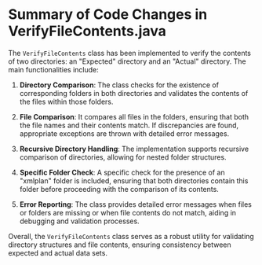 # Summary of Code Changes in VerifyFileContents.java

The `VerifyFileContents` class has been implemented to verify the contents of two directories: an "Expected" directory and an "Actual" directory. The main functionalities include:

1. **Directory Comparison**: The class checks for the existence of corresponding folders in both directories and validates the contents of the files within those folders.

2. **File Comparison**: It compares all files in the folders, ensuring that both the file names and their contents match. If discrepancies are found, appropriate exceptions are thrown with detailed error messages.

3. **Recursive Directory Handling**: The implementation supports recursive comparison of directories, allowing for nested folder structures.

4. **Specific Folder Check**: A specific check for the presence of an "xmlplan" folder is included, ensuring that both directories contain this folder before proceeding with the comparison of its contents.

5. **Error Reporting**: The class provides detailed error messages when files or folders are missing or when file contents do not match, aiding in debugging and validation processes.

Overall, the `VerifyFileContents` class serves as a robust utility for validating directory structures and file contents, ensuring consistency between expected and actual data sets.
